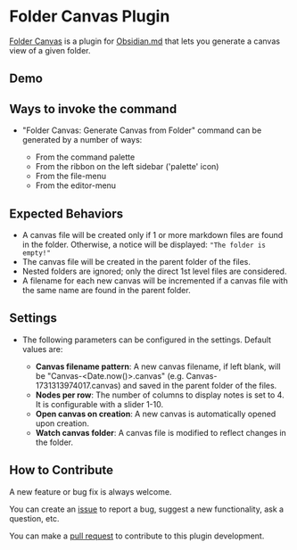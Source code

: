 # Folder Canvas Plugin

[Folder Canvas](https://github.com/nancyel/obsidian-foldercanvas-plugin) is a plugin for [Obsidian.md](https://obsidian.md/) that lets you generate a canvas view of a given folder.

## Demo

## Ways to invoke the command

-   "Folder Canvas: Generate Canvas from Folder" command can be generated by a number of ways:

    -   From the command palette
    -   From the ribbon on the left sidebar ('palette' icon)
    -   From the file-menu
    -   From the editor-menu

## Expected Behaviors

-   A canvas file will be created only if 1 or more markdown files are found in the folder. Otherwise, a notice will be displayed: `"The folder is empty!"`
-   The canvas file will be created in the parent folder of the files.
-   Nested folders are ignored; only the direct 1st level files are considered.
-   A filename for each new canvas will be incremented if a canvas file with the same name are found in the parent folder.

## Settings

-   The following parameters can be configured in the settings. Default values are:

    -   **Canvas filename pattern**: A new canvas filename, if left blank, will be "Canvas-<Date.now()>.canvas" (e.g. Canvas-1731313974017.canvas) and saved in the parent folder of the files.
    -   **Nodes per row**: The number of columns to display notes is set to 4. It is configurable with a slider 1-10.
    -   **Open canvas on creation**: A new canvas is automatically opened upon creation.
    -   **Watch canvas folder**: A canvas file is modified to reflect changes in the folder.

## How to Contribute

A new feature or bug fix is always welcome.

You can create an [issue](https://github.com/nancyel/obsidian-foldercanvas-plugin/issues) to report a bug, suggest a new functionality, ask a question, etc.

You can make a [pull request](https://github.com/nancyel/obsidian-foldercanvas-plugin/pulls) to contribute to this plugin development.
